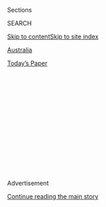 <div id="app">

<div>

<div>

<div>

<div class="NYTAppHideMasthead css-1q2w90k e1suatyy0">

<div class="section css-ui9rw0 e1suatyy2">

<div class="css-eph4ug er09x8g0">

<div class="css-6n7j50">

</div>

<span class="css-1dv1kvn">Sections</span>

<div class="css-10488qs">

<span class="css-1dv1kvn">SEARCH</span>

</div>

[Skip to content](#site-content)[Skip to site
index](#site-index)

</div>

<div id="masthead-section-label" class="css-1wr3we4 eaxe0e00">

[Australia](https://www.nytimes.com/section/world/australia)

</div>

<div class="css-10698na e1huz5gh0">

</div>

</div>

<div id="masthead-bar-one" class="section hasLinks css-15hmgas e1csuq9d3">

<div class="css-uqyvli e1csuq9d0">

</div>

<div class="css-1uqjmks e1csuq9d1">

</div>

<div class="css-9e9ivx">

[](https://myaccount.nytimes.com/auth/login?response_type=cookie&client_id=vi)

</div>

<div class="css-1bvtpon e1csuq9d2">

[Today’s
Paper](https://www.nytimes.com/section/todayspaper)

</div>

</div>

</div>

</div>

<div data-aria-hidden="false">

<div id="site-content" data-role="main">

<div>

<div class="css-1aor85t" style="opacity:0.000000001;z-index:-1;visibility:hidden">

<div class="css-1hqnpie">

<div class="css-epjblv">

<span class="css-17xtcya">[Australia](/section/world/australia)</span><span class="css-x15j1o">|</span><span class="css-fwqvlz">3
Men Marooned in the Pacific Are Rescued After Writing SOS in the
Sand</span>

</div>

<div class="css-k008qs">

<div class="css-1iwv8en">

<span class="css-18z7m18"></span>

<div>

</div>

</div>

<span class="css-1n6z4y">https://nyti.ms/2XmQFa0</span>

<div class="css-1705lsu">

<div class="css-4xjgmj">

<div class="css-4skfbu" data-role="toolbar" data-aria-label="Social Media Share buttons, Save button, and Comments Panel with current comment count" data-testid="share-tools">

  - 
  - 
  - 
  - 
    
    <div class="css-6n7j50">
    
    </div>

  - 

</div>

</div>

</div>

</div>

</div>

</div>

<div id="NYT_TOP_BANNER_REGION" class="css-13pd83m">

</div>

<div id="top-wrapper" class="css-1sy8kpn">

<div id="top-slug" class="css-l9onyx">

Advertisement

</div>

[Continue reading the main
story](#after-top)

<div class="ad top-wrapper" style="text-align:center;height:100%;display:block;min-height:250px">

<div id="top" class="place-ad" data-position="top" data-size-key="top">

</div>

</div>

<div id="after-top">

</div>

</div>

<div>

<div id="sponsor-wrapper" class="css-1hyfx7x">

<div id="sponsor-slug" class="css-19vbshk">

Supported by

</div>

[Continue reading the main
story](#after-sponsor)

<div id="sponsor" class="ad sponsor-wrapper" style="text-align:center;height:100%;display:block">

</div>

<div id="after-sponsor">

</div>

</div>

<div class="css-186x18t">

</div>

<div class="css-1vkm6nb ehdk2mb0">

# 3 Men Marooned in the Pacific Are Rescued After Writing SOS in the Sand

</div>

Three days after their boat ran out of fuel and drifted off course in
Micronesia, the men were found in good condition after a plane saw their
giant plea for help spelled out on the sand.

![<span class="css-16f3y1r e13ogyst0">Three sailors drew SOS in the sand
after their boat drifted off course among the hundreds of islands of
Micronesia. Their decision saved their
lives.</span><span class="css-cch8ym"><span class="css-1dv1kvn">Credit</span><span class="css-cnj6d5 e1z0qqy90" itemprop="copyrightHolder"><span class="css-1ly73wi e1tej78p0">Credit...</span><span>Australian
Defence Force, via Agence France-Presse — Getty
Images</span></span></span>](https://static01.nyt.com/images/2020/08/04/world/04sos-pacific-1/04sos-pacific-1-videoSixteenByNine3000.jpg)

<div class="css-18e8msd">

<div class="css-vp77d3 epjyd6m0">

<div class="css-hus3qt ey68jwv0" data-aria-hidden="true">

[![Elian
Peltier](https://static01.nyt.com/images/2019/07/03/reader-center/author-elian-peltier/165383d8b7284129a185b6ca96e2a52e-thumbLarge.png
"Elian Peltier")](https://www.nytimes.com/by/elian-peltier)

</div>

<div class="css-1baulvz">

By [<span class="css-1baulvz last-byline" itemprop="name">Elian
Peltier</span>](https://www.nytimes.com/by/elian-peltier)

</div>

</div>

  - 
    
    <div class="css-ld3wwf e16638kd2">
    
    Aug. 4, 2020Updated <span class="css-epvm6">1:56 p.m.
    ET</span>
    
    </div>

  - 
    
    <div class="css-4xjgmj">
    
    <div class="css-pvvomx" data-role="toolbar" data-aria-label="Social Media Share buttons, Save button, and Comments Panel with current comment count" data-testid="share-tools">
    
      - 
      - 
      - 
      - 
        
        <div class="css-6n7j50">
        
        </div>
    
      - 
    
    </div>
    
    </div>

</div>

</div>

<div class="section meteredContent css-1r7ky0e" name="articleBody" itemprop="articleBody">

<div class="css-1fanzo5 StoryBodyCompanionColumn">

<div class="css-53u6y8">

Here’s a useful tip: If you ever find yourself stuck on an uninhabited
island in the Pacific, it turns out that writing SOS in giant letters on
the sand works.

At least, it did this past weekend for three men whose small boat had
run out of fuel and drifted off course among the hundreds of islands and
atolls of Micronesia.

The men, said to be mariners from the Micronesian island of Pulap, were
reported missing on Friday after setting off for home from the Puluwat
atoll, about 25 miles away, a day earlier. In a joint operation,
aircraft dispatched by the American authorities in Guam and a ship sent
by the Australian military combed the area in a search for the sailors,
[the U.S. Coast Guard
said](https://www.dvidshub.net/news/375188/coast-guard-partners-rescue-three-stranded-mariners-island-federated-states-micronesia).

On Sunday afternoon, one of the American aircraft was finishing the
final leg of the day’s patrol when crew members saw the scrawled letters
and a blue-and-white vessel on the sand of a tiny uninhabited atoll
called Pikelot. Lt. Col. Jason Palmeira-Yen, the pilot of the aircraft,
said he was reaching the end of the planned search grid when he turned
the plane to avoid a rain shower.

</div>

</div>

<div class="css-1fanzo5 StoryBodyCompanionColumn">

<div class="css-53u6y8">

“That’s when we looked down and saw an island, so we decide to check it
out and that’s when we saw SOS and a boat right next to it on the
beach,” he said.

An Australian reconnaissance helicopter later delivered food and water
to the marooned men, before a Micronesian vessel picked them up on
Monday and took them back home to Pulap.

The authorities said that the men’s 23-foot-long boat had drifted off
course after it ran out of fuel, and eventually reached Pikelot, about
118 miles west of their departure point on Puluwat.

</div>

</div>

<div class="css-79elbk" data-testid="photoviewer-wrapper">

<div class="css-z3e15g" data-testid="photoviewer-wrapper-hidden">

</div>

<div class="css-1a48zt4 ehw59r15" data-testid="photoviewer-children">

![<span class="css-16f3y1r e13ogyst0" data-aria-hidden="true">Australian
soldiers delivered food and supplies to the men on Monday. A Micronesian
vessel later picked them up and took them home to the island of
Pulap.</span><span class="css-cnj6d5 e1z0qqy90" itemprop="copyrightHolder"><span class="css-1ly73wi e1tej78p0">Credit...</span><span>Australian
Department of Defence/EPA, via
Shutterstock</span></span>](https://static01.nyt.com/images/2020/08/04/world/04sos-pacific-2/merlin_175285194_7f8d682d-9e8c-4d4f-aa24-7f9b9f3010eb-articleLarge.jpg?quality=75&auto=webp&disable=upscale)

</div>

</div>

<div class="css-1fanzo5 StoryBodyCompanionColumn">

<div class="css-53u6y8">

Capt. Terry Morrison, the commanding officer of the Canberra, the
Australian military ship that helped search for the men, said, “I am
proud of the response and professionalism of all on board as we fulfill
our obligation to contribute to the safety of life at sea wherever we
are in the world,” according to [a statement from the Australian Defense
Ministry](https://news.defence.gov.au/international/hmas-canberra-assists-search-and-rescue).

</div>

</div>

<div class="css-1fanzo5 StoryBodyCompanionColumn">

<div class="css-53u6y8">

Writing huge letters in the sand has proved helpful to travelers
stranded in the Pacific in the past. In 2016, three men whose boat was
overturned in Micronesian waters swam two miles to reach a tiny island,
from which they were [rescued by the U.S. Coast
Guard](https://twitter.com/USCGHawaiiPac/status/718703857837019137?ref_src=twsrc%5Etfw%7Ctwcamp%5Etweetembed%7Ctwterm%5E718703857837019137%7Ctwgr%5E&ref_url=https%3A%2F%2Fwww.theguardian.com%2Fus-news%2F2016%2Fapr%2F09%2Fmen-rescued-help-palm-leaves-island-pacific)
after writing “HELP” in the sand.

“This isn’t the set of Castaway…” the U.S. Coast Guard Hawaii Pacific
[wrote at the
time](https://www.facebook.com/USCG.Hawaii.Pacific/posts/986794331411733),
a reference to the movie in which Tom Hanks plays a man stranded on an
uninhabited island after a plane crash.

[Later that year](https://www.bbc.com/news/world-asia-37203796), two
other people who had been missing for a week were rescued from a
Micronesian island after they wrote SOS in the sand.

The American and Australian authorities said cooperation had been
crucial to the weekend rescue.

“Through coordination with multiple response organizations, we were able
to save three members of our community and bring them back home to their
families,” said Capt. Christopher Chase, commander of the U.S. Coast
Guard Sector Guam.

</div>

</div>

<div>

</div>

</div>

<div>

</div>

<div>

</div>

<div>

</div>

<div>

<div id="bottom-wrapper" class="css-1ede5it">

<div id="bottom-slug" class="css-l9onyx">

Advertisement

</div>

[Continue reading the main
story](#after-bottom)

<div id="bottom" class="ad bottom-wrapper" style="text-align:center;height:100%;display:block;min-height:90px">

</div>

<div id="after-bottom">

</div>

</div>

</div>

</div>

</div>

## Site Index

<div>

</div>

## Site Information Navigation

  - [© <span>2020</span> <span>The New York Times
    Company</span>](https://help.nytimes.com/hc/en-us/articles/115014792127-Copyright-notice)

<!-- end list -->

  - [NYTCo](https://www.nytco.com/)
  - [Contact
    Us](https://help.nytimes.com/hc/en-us/articles/115015385887-Contact-Us)
  - [Work with us](https://www.nytco.com/careers/)
  - [Advertise](https://nytmediakit.com/)
  - [T Brand Studio](http://www.tbrandstudio.com/)
  - [Your Ad
    Choices](https://www.nytimes.com/privacy/cookie-policy#how-do-i-manage-trackers)
  - [Privacy](https://www.nytimes.com/privacy)
  - [Terms of
    Service](https://help.nytimes.com/hc/en-us/articles/115014893428-Terms-of-service)
  - [Terms of
    Sale](https://help.nytimes.com/hc/en-us/articles/115014893968-Terms-of-sale)
  - [Site
    Map](https://spiderbites.nytimes.com)
  - [Help](https://help.nytimes.com/hc/en-us)
  - [Subscriptions](https://www.nytimes.com/subscription?campaignId=37WXW)

</div>

</div>

</div>

</div>
